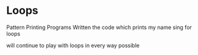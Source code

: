 # Loops
Pattern Printing Programs
Written the code which prints my name sing for loops

will continue to play with loops in every way possible
